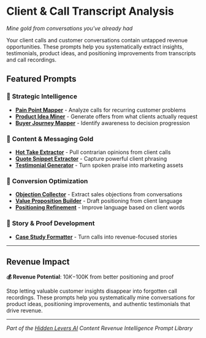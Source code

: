 # Client & Call Transcript Analysis
*Mine gold from conversations you've already had*

Your client calls and customer conversations contain untapped revenue opportunities. These prompts help you systematically extract insights, testimonials, product ideas, and positioning improvements from transcripts and call recordings.

## Featured Prompts

### 🎯 **Strategic Intelligence**
- **[Pain Point Mapper](pain-point-mapper.md)** - Analyze calls for recurring customer problems
- **[Product Idea Miner](product-idea-miner.md)** - Generate offers from what clients actually request
- **[Buyer Journey Mapper](buyer-journey-mapper.md)** - Identify awareness to decision progression

### 💬 **Content & Messaging Gold**
- **[Hot Take Extractor](hot-take-extractor.md)** - Pull contrarian opinions from client calls
- **[Quote Snippet Extractor](quote-snippet-extractor.md)** - Capture powerful client phrasing
- **[Testimonial Generator](testimonial-generator.md)** - Turn spoken praise into marketing assets

### 🎪 **Conversion Optimization**
- **[Objection Collector](objection-collector.md)** - Extract sales objections from conversations
- **[Value Proposition Builder](value-proposition-builder.md)** - Draft positioning from client language
- **[Positioning Refinement](positioning-refinement.md)** - Improve language based on client words

### 📖 **Story & Proof Development**
- **[Case Study Formatter](case-study-formatter.md)** - Turn calls into revenue-focused stories

---

## Revenue Impact
**💰 Revenue Potential**: $10K-$100K from better positioning and proof

Stop letting valuable customer insights disappear into forgotten call recordings. These prompts help you systematically mine conversations for product ideas, positioning improvements, and authentic testimonials that drive revenue.

---

*Part of the [Hidden Levers AI](/) Content Revenue Intelligence Prompt Library*